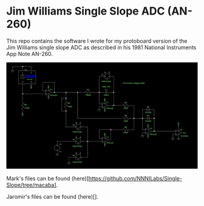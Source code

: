 # Jim Williams Single Slope ADC (AN-260)
This repo contains the software I wrote for my protoboard version of the Jim Williams single slope ADC as described in his 1981 National Instruments App Note AN-260.

![alt text](https://github.com/NNNILabs/Single-Slope/blob/main/Resources/Schematic.PNG "NNNI Schem")

Mark's files can be found (here)[https://github.com/NNNILabs/Single-Slope/tree/macaba].

Jaromir's files can be found (here)[].
